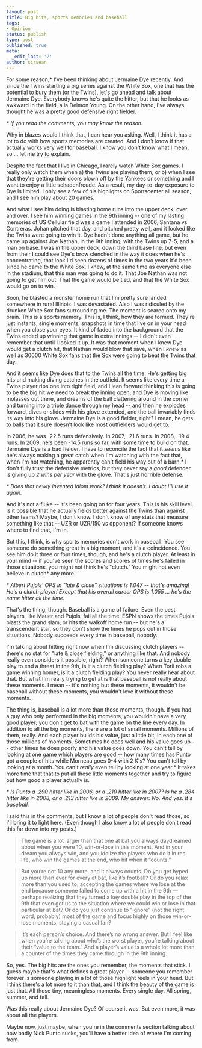 ```yaml
---
layout: post
title: Big hits, sports memories and baseball
tags:
- Opinion
status: publish
type: post
published: true
meta:
  _edit_last: '2'
author: sirsean
---
```

For some reason,* I've been thinking about Jermaine Dye recently. And since the Twins starting a big series against the White Sox, one that has the potential to bury them (or the Twins), let's go ahead and talk about Jermaine Dye. Everybody knows he's quite the hitter, but that he looks as awkward in the field, a la Delmon Young. On the other hand, I've always thought he was a pretty good defensive right fielder.

_* If you read the comments, you may know the reason._

Why in blazes would I think that, I can hear you asking. Well, I think it has a lot to do with how sports memories are created. And I don't know if that actually works very well for baseball. I know you don't know what I mean, so ... let me try to explain.

Despite the fact that I live in Chicago, I rarely watch White Sox games. I really only watch them when a) the Twins are playing them, or b) when I see that they're getting their doors blown off by the Yankees or something and I want to enjoy a little schadenfreude. As a result, my day-to-day exposure to Dye is limited. I only see a few of his highlights on Sportscenter all season, and I see him play about 20 games.

And what I see him doing is blasting home runs into the upper deck, over and over. I see him winning games in the 9th inning -- one of my lasting memories of US Cellular field was a game I attended in 2006, Santana vs Contreras. Johan pitched that day, and pitched pretty well, and it looked like the Twins were going to win it. Dye hadn't done anything all game, but he came up against Joe Nathan, in the 9th inning, with the Twins up 7-5, and a man on base. I was in the upper deck, down the third base line, but even from their I could see Dye's brow clenched in the way it does when he's concentrating, that look I'd seen dozens of times in the two years it'd been since he came to the White Sox. I knew, at the same time as everyone else in the stadium, that this man was going to do it. That Joe Nathan was not going to get him out. That the game would be tied, and that the White Sox would go on to win.

Soon, he blasted a monster home run that I'm pretty sure landed somewhere in rural Illinois. I was devastated. Also I was ridiculed by the drunken White Sox fans surrounding me. The moment is seared onto my brain. This is a sports memory. This is, I think, how they are formed. They're just instants, single moments, snapshots in time that live on in your head when you close your eyes. It kind of faded into the background that the Twins ended up winning that game in extra innings -- I didn't even remember that until I looked it up. It was that moment when I knew Dye would get a clutch hit, that Nathan would blow that save, when I _knew_ as well as 30000 White Sox fans that the Sox were going to beat the Twins that day.

And it seems like Dye does that to the Twins all the time. He's getting big hits and making diving catches in the outfield. It seems like every time a Twins player rips one into right field, and I lean forward thinking this is going to be the big hit we need to break the inning open, and Dye is moving like molasses out there, and dreams of the ball clattering around in the corner and turning into a triple dance through my head -- and then he explodes forward, dives or slides with his glove extended, and the ball invariably finds its way into his glove. Jermaine Dye is a good fielder, right? I mean, he gets to balls that it sure doesn't look like most outfielders would get to.

In 2006, he was -22.5 runs defensively. In 2007, -21.6 runs. In 2008, -19.4 runs. In 2009, he's been -14.5 runs so far, with some time to build on that. Jermaine Dye is a bad fielder. I have to reconcile the fact that it _seems_ like he's always making a great catch when I'm watching with the fact that, when I'm not watching, he apparently can't field his way out of a barn.* I don't fully trust the defensive metrics, but they never say a _good_ defender is giving up _2 wins per year_ with the glove. That's just horrible defense.

_* Does that newly invented idiom work? I think it doesn't. I doubt I'll use it again._

And it's not a fluke -- it's been going on for four years. This is his skill level. Is it possible that he actually fields better against the Twins than against other teams? Maybe, I don't know. I don't know of any stats that measure something like that -- UZR or UZR/150 vs opponent? If someone knows where to find that, I'm in.

But this, I think, is why sports memories don't work in baseball. You see someone do something great in a big moment, and it's a coincidence. You see him do it three or four times, though, and he's a clutch player. At least in your mind -- if you've seen the scores and scores of times he's failed in those situations, you might not think he's "clutch." You might not even believe in clutch* any more.

_* Albert Pujols' OPS in "late & close" situations is 1.047 -- that's amazing! He's a clutch player! Except that his overall career OPS is 1.055 ... he's the same hitter all the time._

That's the thing, though. Baseball is a game of failure. Even the best players, like Mauer and Pujols, fail all the time. ESPN shows the times Pujols blasts the grand slam, or hits the walkoff home run -- but he's a transcendent star, so they don't show the times he pops out in those situations. Nobody succeeds every time in baseball, nobody.

I'm talking about hitting right now when I'm discussing clutch players -- there's no stat for "late & close fielding," or anything like that. And nobody really even considers it possible, right? When someone turns a key double play to end a threat in the 9th, is it a clutch fielding play? When Torii robs a game winning homer, is it a clutch fielding play? You never really hear about that. But what I'm really trying to get at is that baseball is not really about these moments. I mean -- it's nothing but these moments, it wouldn't be baseball without these moments, you wouldn't love it without these moments.

The thing is, baseball is a lot more than those moments, though. If you had a guy who _only_ performed in the big moments, you wouldn't have a very good player; you don't get to bat with the game on the line every day. In addition to all the big moments, there are a lot of small moments. Millions of them, really. And each player builds his value, just a little bit, in each one of those millions of moments. Sometimes he does well and his value goes up -- other times he does poorly and his value goes down. You can't tell by looking at one game which players are good -- how many times has Punto got a couple of hits while Morneau goes 0-4 with 2 K's? You can't tell by looking at a month. You can't _really_ even tell by looking at one year.* It takes more time that that to put all these little moments together and try to figure out how good a player actually is.

_* Is Punto a .290 hitter like in 2006, or a .210 hitter like in 2007? Is he a .284 hitter like in 2008, or a .213 hitter like in 2009. My answer: No. And yes. It's baseball._

I said this in the comments, but I know a lot of people don't read those, so I'll bring it to light here. (Even though I also know a lot of people don't read this far down into my posts.)

> The game is a lot larger than that one at bat you always daydreamed about when you were 10, win-or-lose in this moment. And in your dream you always win, and you idolize the players who do it in real life, who win the games at the end, who hit when it “counts.”

> But you’re not 10 any more, and it always counts. Do you get hyped up more than ever for every at bat, like it’s football? Or do you relax more than you used to, accepting the games where we lose at the end because someone failed to come up with a hit in the 9th — perhaps realizing that they turned a key double play in the top of the 9th that even got us to the situation where we could win or lose in that particular at bat? Or do you just continue to “ignore” (not the right word, probably) most of the game and focus highly on those win-or-lose moments, staying a casual fan?

> It’s each person’s choice. And there’s no wrong answer. But I feel like when you’re talking about who’s the worst player, you’re talking about their “value to the team.” And a player’s value is a whole lot more than a counter of the times they came through in the 9th inning.

So, yes. The big hits are the ones you remember, the moments that stick. I guess maybe that's what defines a great player -- someone you remember forever is someone playing in a lot of those highlight reels in your head. But I think there's a lot more to it than that, and I think the beauty of the game is just that. All those tiny, meaningless moments. Every single day. All spring, summer, and fall.

Was this really about Jermaine Dye? Of course it was. But even more, it was about all the players.

Maybe now, just maybe, when you're in the comments section talking about how badly Nick Punto sucks, you'll have a better idea of where I'm coming from.
